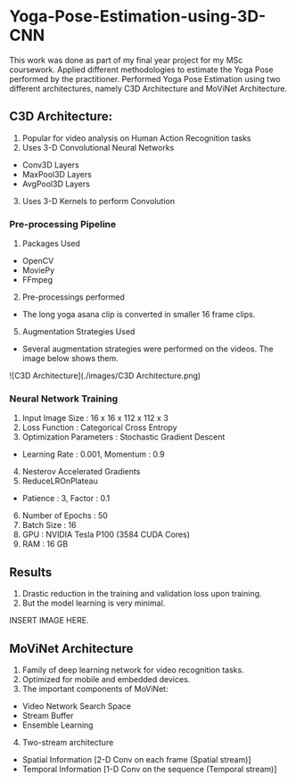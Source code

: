 # Yoga-Pose-Estimation-using-3D-CNN
This work was done as part of my final year project for my MSc coursework.
Applied different methodologies to estimate the Yoga Pose performed by the practitioner.
Performed Yoga Pose Estimation using two different architectures, namely C3D Architecture and MoViNet Architecture.

## C3D Architecture:
1. Popular for video analysis on Human Action Recognition tasks
2. Uses 3-D Convolutional Neural Networks
  * Conv3D Layers
  * MaxPool3D Layers
  * AvgPool3D Layers
3. Uses 3-D Kernels to perform Convolution

### Pre-processing Pipeline
1. Packages Used
  * OpenCV
  * MoviePy
  * FFmpeg
2. Pre-processings performed
  * The long yoga asana clip is converted in smaller 16 frame clips.
5. Augmentation Strategies Used
  * Several augmentation strategies were performed on the videos. The image below shows them.

![C3D Architecture](./images/C3D Architecture.png)
 
### Neural Network Training
1. Input Image Size : 16 x 16 x 112 x 112 x 3
2. Loss Function : Categorical Cross Entropy
3. Optimization Parameters : Stochastic Gradient Descent
* Learning Rate : 0.001, Momentum : 0.9
4. Nesterov Accelerated Gradients
5. ReduceLROnPlateau
* Patience : 3, Factor : 0.1
6. Number of Epochs : 50
7. Batch Size : 16
8. GPU : NVIDIA Tesla P100 (3584 CUDA Cores)
9. RAM : 16 GB

## Results
1. Drastic reduction in the training and validation loss upon training.
2. But the model learning is very minimal.

INSERT IMAGE HERE.

## MoViNet Architecture
1. Family of deep learning network for video recognition tasks.
2. Optimized for mobile and embedded devices.
3. The important components of MoViNet:
* Video Network Search Space
* Stream Buffer
* Ensemble Learning
4. Two-stream architecture
* Spatial Information [2-D Conv on each frame (Spatial stream)]
* Temporal Information [1-D Conv on the sequence (Temporal stream)]
